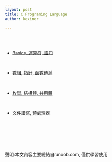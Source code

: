 ```yaml
---
layout: post
title: C Programing Language
author: kexiner

---
```

<br>
<br>

- [Basics, 運算符, 語句](https://kexinerchen.github.io/2020/04/11/c_programing_language01.html)

<br>

- [數組, 指針, 函數傳遞](/_posts/c_language02.md)

<br>

- <a href="./c_language03.md">枚舉, 結構體, 共用體</a>


<br>

- [文件讀寫, 預處理器](https://kexinerchen.github.io/2020/04/11/c_programing_language04.html)



<br>
<br>
<br>
<br>
<br>







聲明:本文內容主要總結自runoob.com, 僅供學習使用
<br>
